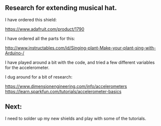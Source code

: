 ## Research for extending musical hat. 

I have ordered this shield:

https://www.adafruit.com/product/1790

I have ordered all the parts for this:

http://www.instructables.com/id/Singing-plant-Make-your-plant-sing-with-Arduino-/

I have played around a bit with the code, and tried a few different variables for the accelerometer.

I dug around for a bit of research:

https://www.dimensionengineering.com/info/accelerometers
https://learn.sparkfun.com/tutorials/accelerometer-basics

## Next:

I need to solder up my new shields and play with some of the tutorials. 
